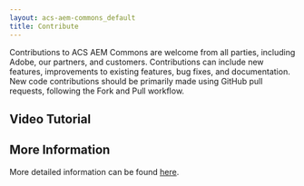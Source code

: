 ```yaml
---
layout: acs-aem-commons_default
title: Contribute
---
```


Contributions to ACS AEM Commons are welcome from all parties, including Adobe, our partners, and customers. Contributions can include new features, improvements to existing features, bug fixes, and documentation. New code contributions should be primarily made using GitHub pull requests, following the Fork and Pull workflow.

## Video Tutorial

<style type="text/css">
    #s7interactivevideo_div.s7interactivevideoviewer {
         width: 57%;
        margin-left: auto;
        margin-right: auto;
    }
</style>
<script type="text/javascript" src="http://justinedelson.assetsadobe.com/etc/dam/viewers/s7viewers/html5/js/InteractiveVideoViewer.js"></script>
<div id="s7interactivevideo_div"></div>
<script type="text/javascript">
    (function() {
        var onUserEvent = function(event) {
                if (event.s7event.trackEvent === s7sdk.event.UserEvent.INTERACTIVE_SWATCH) {
                    digitalData.event.push({
                        href : event.s7event.data[0],
                        location : 'sidebar'
                        });
                    if (_satellite) {
                        _satellite.track("video-click");
                    }
                } else if (event.s7event.trackEvent === s7sdk.event.UserEvent.INTERACTIVE_THUMBNAIL_GRID_VIEW_SWATCH) {
                    digitalData.event.push({
                        href : event.s7event.data[0],
                        location : 'endslate'
                        });
                    if (_satellite) {
                        _satellite.track("video-click");
                    }
                }
            },
            onInteractiveData = function(event) {
                var interactiveDataProperties = event.s7event.data.properties,
                    title = (interactiveDataProperties) ? interactiveDataProperties.title : null;
                digitalData.videoInfo.title = title;
            },
            videoViewer = new s7viewers.InteractiveVideoViewer({
                "containerId" : "s7interactivevideo_div",
                "params" : { 
                    "serverurl" : "http://justinedelson.assetsadobe.com/is/image",
                    "contenturl" : "http://justinedelson.assetsadobe.com/", 
                    "config" : "/etc/dam/presets/viewer/Shoppable_Video_light",
                    "config2" : "/etc/dam/tenants/justinedelson/presets/analytics",
                    "videoserverurl": "https://gateway-na.assetsadobe.com/DMGateway/public/justinedelson",
                    "interactivedata": "is/content/content/dam/mac/justinedelson/_VTT/aemcasts/Contributing.mp4.svideo.vtt",
                    "asset" : "/content/dam/mac/justinedelson/aemcasts/Contributing.mp4"
                },
                "handlers":{
                    "trackEvent": function(objID, compClass, instName, timeStamp, eventInfo) {
                        var eventData = eventInfo.split(","),
                            eventType = eventData[0],
                            logEvent = true;

                        switch (eventType) {
                            case s7sdk.event.UserEvent.LOAD:
                                logEvent = false;
                                if (videoViewer.vpPlugin) {
                                    videoViewer.vpPlugin.trackVideoLoad();
                                }
                                break;
                            case s7sdk.event.UserEvent.STOP:
                                if (digitalData.videoInfo.length === Number.parseInt(eventData[1], 10)) {
                                    logEvent = false;
                                    if (videoViewer.vpPlugin) {
                                        videoViewer.vpPlugin.trackComplete();
                                    }
                                }
                                break;
                            case s7sdk.event.UserEvent.PLAY:
                                logEvent = false;
                                digitalData.videoInfo.playhead = Number.parseInt(eventData[1], 10);
                                if (videoViewer.vpPlugin) {
                                    videoViewer.vpPlugin.trackPlay();
                                }
                                break;
                            case s7sdk.event.UserEvent.METADATA:
                                if (eventData[1] === "DURATION") {
                                    digitalData.videoInfo.length = Number.parseInt(eventData[2], 10);
                                }
                                break;
                        }
                        if (logEvent && console.log) {
                            console.log(eventInfo);
                        }
                    },
                    "initComplete" : function() {
                        var videoPlayer = videoViewer.getComponent("videoPlayer"),
                            interactiveSwatches = videoViewer.getComponent("interactiveSwatches"),
                            callToAction = videoViewer.getComponent("interactiveThumbnailGridView"); 

                        digitalData.videoInfo.id = videoViewer.params.asset;
                        videoPlayer.addEventListener(s7sdk.event.InteractiveDataEvent.NOTF_INTERACTIVE_DATA, onInteractiveData, false);
                        interactiveSwatches.addEventListener(s7sdk.event.UserEvent.NOTF_USER_EVENT, onUserEvent, false);
                        callToAction.addEventListener(s7sdk.event.UserEvent.NOTF_USER_EVENT, onUserEvent, false);
                    }
                }
            });

        digitalData.videoInfo = {
            streamType: "vod",
            playerName: "Interactive"
        };
        videoViewer.init();
        window.videoViewer = videoViewer;
    })();
</script>

## More Information

More detailed information can be found <a href="https://github.com/Adobe-Consulting-Services/acs-aem-commons/blob/master/CONTRIBUTING.md">here</a>.
